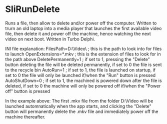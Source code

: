 # SliRunDelete
Runs a file, then allow to delete and/or power off the computer. Written to trurn an old laptop into a media player that launches the first available video file, then delete it and power off the machine, hence watching the next video on next boot. Written in Turbo Delphi. 

INI file explanation:
FilesPath=D:\Video\  ; this is the path to look into for files to launch
OpenExtensions=*.mkv ; this is the extension of files to look for in the path above
DeletePermanently=1  ; if set to 1, pressing the "Delete" button deleting the file will be deleted permanently, if set to 0 the file is sent to the recycle bin
AutoRun=1            ; if set to 1, the file is launched on startup, if set to 0 the file will only be launched if/when the "Run" button is pressed
AutoShutDown=0       ; if set to 1, the machined is powered down after the file is deleted, if set to 0 the machine will only be powered off if/when the "Power off" button is pressed

In the example above:
The first .mkv file from the folder D:\Video will be launched automnatically when the app starts, and clicking the "Delete" button will permanently delete the .mkv file and immediately power off the machine thereafter.
